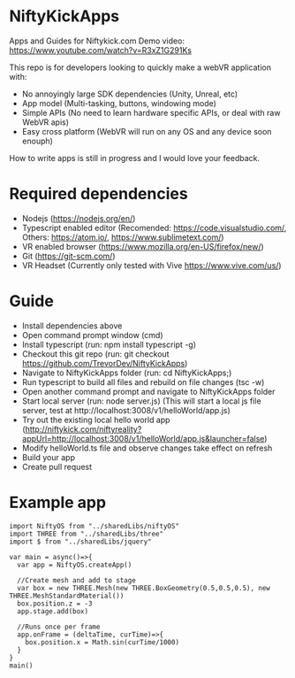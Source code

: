 # NiftyKickApps
Apps and Guides for Niftykick.com
Demo video: https://www.youtube.com/watch?v=R3xZ1G291Ks

This repo is for developers looking to quickly make a webVR application with:
  - No annoyingly large SDK dependencies (Unity, Unreal, etc)
  - App model (Multi-tasking, buttons, windowing mode)
  - Simple APIs (No need to learn hardware specific APIs, or deal with raw WebVR apis)
  - Easy cross platform (WebVR will run on any OS and any device soon enouph)

How to write apps is still in progress and I would love your feedback.
# Required dependencies
  - Nodejs (https://nodejs.org/en/)
  - Typescript enabled editor (Recomended: https://code.visualstudio.com/, Others: https://atom.io/, https://www.sublimetext.com/)
  - VR enabled browser (https://www.mozilla.org/en-US/firefox/new/)
  - Git (https://git-scm.com/)
  - VR Headset (Currently only tested with Vive https://www.vive.com/us/)

# Guide
  - Install dependencies above
  - Open command prompt window (cmd)
  - Install typescript (run: npm install typescript -g)
  - Checkout this git repo (run: git checkout https://github.com/TrevorDev/NiftyKickApps)
  - Navigate to NiftyKickApps folder (run: cd NiftyKickApps;)
  - Run typescript to build all files and rebuild on file changes (tsc -w)
  - Open another command prompt and navigate to NiftyKickApps folder
  - Start local server (run: node server.js) (This will start a local js file server, test at http://localhost:3008/v1/helloWorld/app.js)
  - Try out the existing local hello world app (http://niftykick.com/niftyreality?appUrl=http://localhost:3008/v1/helloWorld/app.js&launcher=false)
  - Modify helloWorld.ts file and observe changes take effect on refresh
  - Build your app
  - Create pull request

# Example app
```
import NiftyOS from "../sharedLibs/niftyOS"
import THREE from "../sharedLibs/three"
import $ from "../sharedLibs/jquery"

var main = async()=>{
  var app = NiftyOS.createApp()
  
  //Create mesh and add to stage
  var box = new THREE.Mesh(new THREE.BoxGeometry(0.5,0.5,0.5), new THREE.MeshStandardMaterial())
  box.position.z = -3
  app.stage.add(box)
  
  //Runs once per frame
  app.onFrame = (deltaTime, curTime)=>{
    box.position.x = Math.sin(curTime/1000)
  }
}
main()
```
